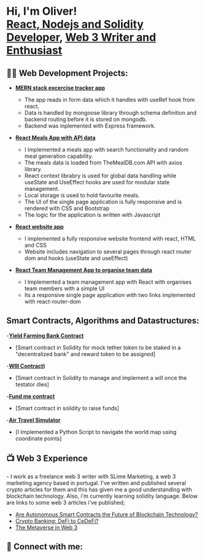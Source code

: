 <h1>Hi, I'm Oliver! <br/><a href="https://github.com/DOTcodez">React, Nodejs and Solidity Developer</a>, <a href="https://hackernoon.com/u/oliveremeka">Web 3 Writer and Enthusiast</a></h1>

<h2>👨‍💻 Web Development Projects:</h2>

- <b>[MERN stack excercise tracker app](https://github.com/DOTcodez/MERN-Stack-App)</b>
  - The app reads in form data which it handles with useRef hook from react.
  - Data is handled by mongoose library through schema definition and backend routing before it is stored on mongodb.
  - Backend was inplemented with Express framework.

- <b>[React Meals App with API data](https://github.com/DOTcodez/React-Meals-App)</b>
  - I Implemented a meals app with search functionality and random meal generation capability. 
  - The meals data is loaded from TheMealDB.com API with axios library.
  - React context librabry is used for global data handling while useState and UseEffect hooks are used for modular state management.
  - Local storage is used to hold favourite meals.
  - The UI of the single page application is fully responsive and is rendered with CSS and Bootstrap
  - The logic for the application is written with Javascript
  
- <b>[React website app](https://github.com/DOTcodez/React-Website)</b>
  - I implemented a fully responsive website frontend with react, HTML and CSS
  - Website includes navigation to several pages through react router dom and hooks (useState and useEffect)

  
- <b>[React Team Management App to organise team data](https://github.com/DOTcodez/React-Team-Members-App)</b>
  - I Implemented a team management app with React with organises team members with a simple UI
  - Its a responsive single page application with two links implemented with react-router-dom
  

<h2>Smart Contracts, Algorithms and Datastructures:</h2>

-<b>[Yield Farming Bank Contract](https://github.com/DOTcodez/Yield-Farming-Contract/tree/main/Yield%20Farming%20Contract)</b>
  - [Smart contract in Solidity for mock tether token to be staked in a "decentralized bank" and reward token to be assigned]
  
-<b>[WIll Contract](https://github.com/DOTcodez/Smart_Contract_Will/tree/main/Will%20Contract))</b>
  - [Smart contract in Solidity to manage and implement a will once the testator dies]
  
-<b>[Fund me contract](https://github.com/DOTcodez/Fund_Me_Contract/tree/main/Fund%20Me%20Contract)</b>
  - [Smart contract in solidity to raise funds]
  
-<b>[Air Travel Simulator](https://github.com/DOTcodez/Air-Travel-Simulator)</b>
  - [I Implemented a Python Script to navigate the world map using coordinate points]
  

<h2>📺 Web 3 Experience</h2>
- I work as a freelance web 3 writer with SLime Marketing, a web 3 marketing agency based in portugal. I've written and published several crypto articles for them and this has given me a good understanding with blockchain technology. Also, i'm currently learning solidity language. Below are links to some web 3 articles i've published;

- [Are Autonomous Smart Contracts the Future of Blockchain Technology?](https://hackernoon.com/are-autonomous-smart-contracts-the-future-of-blockchain-technology)
- [Crypto Banking: DeFi to CeDeFi?](https://hackernoon.com/crypto-banking-defi-to-cedefi)
- [The Metaverse in Web 3](https://hackernoon.com/the-metaverse-in-web-3)

<h2> 🤳 Connect with me:</h2>

[twitter]: https://twitter.com/IfediorahOliver
[facebook]: https://www.facebook.com//IfediorahOliverEmeka
